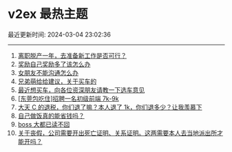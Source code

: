 # v2ex 最热主题

最近更新时间: 2024-03-04 23:02:36

--- 
1. [离职脱产一年，去准备新工作是否可行？](https://www.v2ex.com/t/1020306) 
2. [奖励自己奖励多了该怎么办](https://www.v2ex.com/t/1020319) 
3. [女朋友不能沟通怎么办](https://www.v2ex.com/t/1020335) 
4. [兄弟萌给给建议，关于买车的](https://www.v2ex.com/t/1020339) 
5. [最近想买车，向各位资深朋友请教一下选车意见](https://www.v2ex.com/t/1020324) 
6. [[东莞包吃住]招聘一名初级前端 7k-9k](https://www.v2ex.com/t/1020325) 
7. [大天 C 的退税，你们退了嘛？本人退了 1k，你们退多少？让我羡慕下](https://www.v2ex.com/t/1020373) 
8. [自己做饭真的能省钱吗？](https://www.v2ex.com/t/1020456) 
9. [boss 大都已读不回](https://www.v2ex.com/t/1020382) 
10. [关于丧假，公司需要开出死亡证明、关系证明。这两需要本人去当地派出所才能开吗？](https://www.v2ex.com/t/1020455) 
